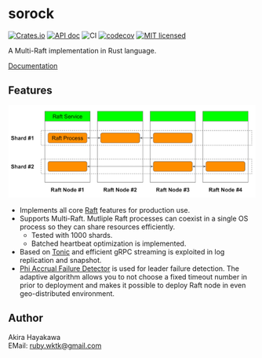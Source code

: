 # sorock

[![Crates.io](https://img.shields.io/crates/v/sorock.svg)](https://crates.io/crates/sorock)
[![API doc](https://docs.rs/sorock/badge.svg)](https://docs.rs/sorock)
![CI](https://github.com/akiradeveloper/sorock/actions/workflows/ci.yml/badge.svg)
[![codecov](https://codecov.io/gh/akiradeveloper/sorock/graph/badge.svg?token=QOUNE81WNS)](https://codecov.io/gh/akiradeveloper/sorock)
[![MIT licensed](https://img.shields.io/badge/license-MIT-blue.svg)](https://github.com/akiradeveloper/sorock/blob/master/LICENSE)

A Multi-Raft implementation in Rust language.

[Documentation](https://akiradeveloper.github.io/sorock/)

## Features

![](doc/src/images/multi-raft.png)

- Implements all core [Raft](https://raft.github.io/) features for production use.
- Supports Multi-Raft. Mutliple Raft processes can coexist in a single OS process so they can share resources efficiently.
  - Tested with 1000 shards.
  - Batched heartbeat optimization is implemented.
- Based on [Tonic](https://github.com/hyperium/tonic) and efficient gRPC streaming is exploited in log replication and snapshot.
- [Phi Accrual Failure Detector](https://github.com/akiradeveloper/phi-detector) is used for leader failure detection. The adaptive algorithm allows you to not choose a fixed timeout number in prior to deployment and makes it possible to deploy Raft node in even geo-distributed environment.

## Author

Akira Hayakawa  
EMail: ruby.wktk@gmail.com
